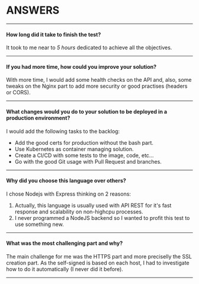 # ANSWERS

---

#### How long did it take to finish the test?
It took to me near to *5 hours* dedicated to achieve all the objectives.

---

#### If you had more time, how could you improve your solution?
With more time, I would add some health checks on the API and, also, some tweaks on the Nginx part to add more security or good practises (headers or CORS).

---

#### What changes would you do to your solution to be deployed in a production environment?
I would add the following tasks to the backlog:
- Add the good certs for production without the bash part.
- Use Kubernetes as container managing solution.
- Create a CI/CD with some tests to the image, code, etc...
- Go with the good Git usage with Pull Request and branches.

---

#### Why did you choose this language over others?
I chose Nodejs with Express thinking on 2 reasons:
1. Actually, this language is usually used with API REST for it's fast response and scalability on non-highcpu processes.
2. I never programmed a NodeJS backend so I wanted to profit this test to use something new.

---

#### What was the most challenging part and why?
The main challenge for me was the HTTPS part and more preciselly the SSL creation part. As the self-signed is based on each host, I had to investigate how to do it automatically (I never did it before).

---
